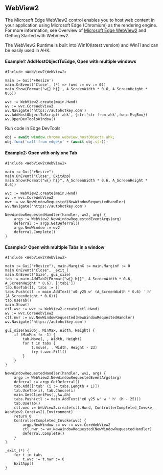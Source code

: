 ## WebView2

The Microsoft Edge WebView2 control enables you to host web content in your application using Microsoft Edge (Chromium) as the rendering engine. For more information, see Overview of [Microsoft Edge WebView2](https://docs.microsoft.com/en-us/microsoft-edge/webview2/reference/win32/?view=webview2-1.0.674-prerelease) and Getting Started with WebView2.

The WebView2 Runtime is built into Win10(latest version) and Win11 and can be easily used in AHK.

#### Example1: AddHostObjectToEdge, Open with multiple windows
```autohotkey
#Include <WebView2\WebView2>

main := Gui('+Resize')
main.OnEvent('Close', (*) => (wvc := wv := 0))
main.Show(Format('w{} h{}', A_ScreenWidth * 0.6, A_ScreenHeight * 0.6))

wvc := WebView2.create(main.Hwnd)
wv := wvc.CoreWebView2
wv.Navigate('https://autohotkey.com')
wv.AddHostObjectToScript('ahk', {str:'str from ahk',func:MsgBox})
wv.OpenDevToolsWindow()
```

Run code in Edge DevTools
```javascript
obj = await window.chrome.webview.hostObjects.ahk;
obj.func('call from edge\n' + (await obj.str));
```

#### Example2: Open with only one Tab
```autohotkey
#Include <WebView2\WebView2>

main := Gui("+Resize")
main.OnEvent("Close", ExitApp)
main.Show(Format("w{} h{}", A_ScreenWidth * 0.6, A_ScreenHeight * 0.6))

wvc := WebView2.create(main.Hwnd)
wv := wvc.CoreWebView2
nwr := wv.NewWindowRequested(NewWindowRequestedHandler)
wv.Navigate('https://autohotkey.com')

NewWindowRequestedHandler(handler, wv2, arg) {
	argp := WebView2.NewWindowRequestedEventArgs(arg)
	deferral := argp.GetDeferral()
	argp.NewWindow := wv2
	deferral.Complete()
}
```

#### Example3: Open with multiple Tabs in a window
```autohotkey
#Include <WebView2\WebView2>

main := Gui("+Resize"), main.MarginX := main.MarginY := 0
main.OnEvent("Close", _exit_)
main.OnEvent('Size', gui_size)
tab := main.AddTab2(Format("w{} h{}", A_ScreenWidth * 0.6, A_ScreenHeight * 0.6), ['tab1'])
tab.UseTab(1), tabs := []
tabs.Push(ctl := main.AddText('x0 y25 w' (A_ScreenWidth * 0.6) ' h' (A_ScreenHeight * 0.6)))
tab.UseTab()
main.Show()
ctl.wvc := wvc := WebView2.create(ctl.Hwnd)
wv := wvc.CoreWebView2
ctl.nwr := wv.NewWindowRequested(NewWindowRequestedHandler)
wv.Navigate('https://autohotkey.com')

gui_size(GuiObj, MinMax, Width, Height) {
	if (MinMax != -1) {
		tab.Move(, , Width, Height)
		for t in tabs {
			t.move(, , Width, Height - 23)
			try t.wvc.Fill()
		}
	}
}

NewWindowRequestedHandler(handler, wv2, arg) {
	argp := WebView2.NewWindowRequestedEventArgs(arg)
	deferral := argp.GetDeferral()
	tab.Add(['tab' (i := tabs.Length + 1)])
	tab.UseTab(i), tab.Choose(i)
	main.GetClientPos(,,&w,&h)
	tabs.Push(ctl := main.AddText('x0 y25 w' w ' h' (h - 25)))
	tab.UseTab()
	ctl.wvc := WebView2.create(ctl.Hwnd, ControllerCompleted_Invoke, WebView2.Core(wv2).Environment)
	return 0
	ControllerCompleted_Invoke(wvc) {
		argp.NewWindow := wv := wvc.CoreWebView2
		ctl.nwr := wv.NewWindowRequested(NewWindowRequestedHandler)
		deferral.Complete()
	}
}

_exit_(*) {
	for t in tabs
		t.wvc := t.nwr := 0
	ExitApp()
}
```